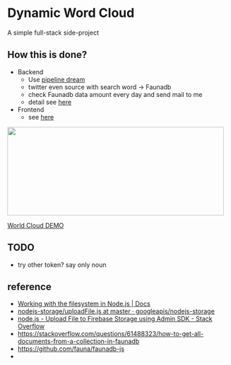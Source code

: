 # Dynamic Word Cloud


A simple full-stack side-project

## How this is done?
- Backend
  - Use [pipeline dream](https://pipedream.com/)
  - twitter even source with search word -> Faunadb
  - check Faunadb data amount every day and send mail to me
  - detail see [here](https://www.notion.so/nture4388/Word-cloud-Backend-7a1bcbb4905942fc86e573a5e81a3bca)
- Frontend
  - see [here](https://www.notion.so/nture4388/World-cloud-frontend-d499b33ad5fe4af8b9188e810e833ce6)

<img src="./asset/demo.gif" width="490" height="200"/>

[World Cloud DEMO](https://angular-82e48.web.app/)
## TODO
  - try other token? say only noun

## reference
- [Working with the filesystem in Node.js | Docs](https://docs.pipedream.com/workflows/steps/code/nodejs/working-with-files/#the-tmp-directory)
- [nodejs-storage/uploadFile.js at master · googleapis/nodejs-storage](https://github.com/googleapis/nodejs-storage/blob/master/samples/uploadFile.js)
- [node.js - Upload File to Firebase Storage using Admin SDK - Stack Overflow](https://stackoverflow.com/questions/55111346/upload-file-to-firebase-storage-using-admin-sdk)
- https://stackoverflow.com/questions/61488323/how-to-get-all-documents-from-a-collection-in-faunadb
- https://github.com/fauna/faunadb-js
-

